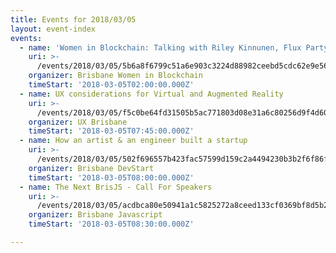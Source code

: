 ```yaml
---
title: Events for 2018/03/05
layout: event-index
events:
  - name: 'Women in Blockchain: Talking with Riley Kinnunen, Flux Party'
    uri: >-
      /events/2018/03/05/5b6a8f6799c51a6e903c3224d88982ceebd5cdc62e9e566484bbdf21190d0e38
    organizer: Brisbane Women in Blockchain
    timeStart: '2018-03-05T02:00:00.000Z'
  - name: UX considerations for Virtual and Augmented Reality
    uri: >-
      /events/2018/03/05/f5c0be64fd31505b5ac771803d08e31a6c80256d9f4d60c968aa7e2c22484a45
    organizer: UX Brisbane
    timeStart: '2018-03-05T07:45:00.000Z'
  - name: How an artist & an engineer built a startup
    uri: >-
      /events/2018/03/05/502f696557b423fac57599d159c2a4494230b3b2f6f86f43faee6a3ac1fe5560
    organizer: Brisbane DevStart
    timeStart: '2018-03-05T08:00:00.000Z'
  - name: The Next BrisJS - Call For Speakers
    uri: >-
      /events/2018/03/05/acdbca80e50941a1c5825272a8ceed133cf0369bf8d5b2a40daa3cf4d5848e16
    organizer: Brisbane Javascript
    timeStart: '2018-03-05T08:30:00.000Z'

---
```

